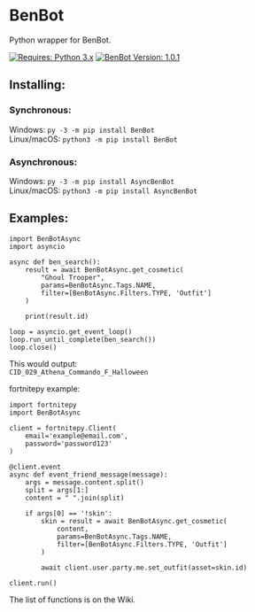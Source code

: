 # BenBot
Python wrapper for BenBot.

[![Requires: Python 3.x](https://img.shields.io/pypi/pyversions/BenBot.svg)](https://pypi.org/project/BenBot/)
[![BenBot Version: 1.0.1](https://img.shields.io/pypi/v/BenBot.svg)](https://pypi.org/project/BenBot/)

## Installing:
### Synchronous:
Windows: ``py -3 -m pip install BenBot``<br>
Linux/macOS: ``python3 -m pip install BenBot``

### Asynchronous:
Windows: ``py -3 -m pip install AsyncBenBot``<br>
Linux/macOS: ``python3 -m pip install AsyncBenBot``

## Examples:
```
import BenBotAsync
import asyncio

async def ben_search():
    result = await BenBotAsync.get_cosmetic(
        "Ghoul Trooper",
        params=BenBotAsync.Tags.NAME,
        filter=[BenBotAsync.Filters.TYPE, 'Outfit']
    )

    print(result.id)

loop = asyncio.get_event_loop()
loop.run_until_complete(ben_search())
loop.close()
```

This would output:<br>
```CID_029_Athena_Commando_F_Halloween```

fortnitepy example:
```
import fortnitepy
import BenBotAsync

client = fortnitepy.Client(
    email='example@email.com',
    password='password123'
)

@client.event
async def event_friend_message(message):
    args = message.content.split()
    split = args[1:]
    content = " ".join(split)

    if args[0] == '!skin':
        skin = result = await BenBotAsync.get_cosmetic(
            content,
            params=BenBotAsync.Tags.NAME,
            filter=[BenBotAsync.Filters.TYPE, 'Outfit']
        )

        await client.user.party.me.set_outfit(asset=skin.id)

client.run()
```

The list of functions is on the Wiki.
